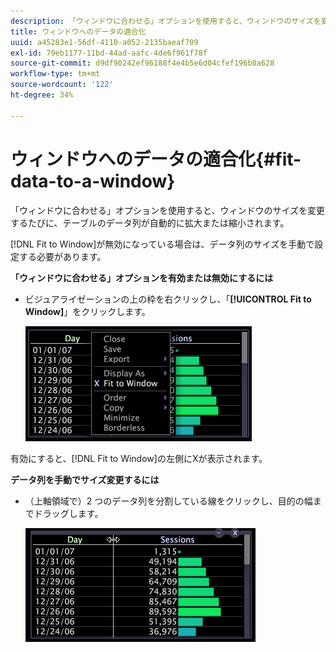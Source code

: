 ```yaml
---
description: 「ウィンドウに合わせる」オプションを使用すると、ウィンドウのサイズを変更するたびに、テーブルのデータ列が自動的に拡大または縮小されます。
title: ウィンドウへのデータの適合化
uuid: a45283e1-56df-4110-a052-2135baeaf709
exl-id: 79eb1177-11bd-44ad-aafc-4de6f961f78f
source-git-commit: d9df90242ef96188f4e4b5e6d04cfef196b0a628
workflow-type: tm+mt
source-wordcount: '122'
ht-degree: 34%

---
```


# ウィンドウへのデータの適合化{#fit-data-to-a-window}

「ウィンドウに合わせる」オプションを使用すると、ウィンドウのサイズを変更するたびに、テーブルのデータ列が自動的に拡大または縮小されます。

[!DNL Fit to Window]が無効になっている場合は、データ列のサイズを手動で設定する必要があります。

**「ウィンドウに合わせる」オプションを有効または無効にするには**

* ビジュアライゼーションの上の枠を右クリックし、「**[!UICONTROL Fit to Window]**」をクリックします。

   ![](assets/mnu_Table_Fit.png)

有効にすると、[!DNL Fit to Window]の左側にXが表示されます。

**データ列を手動でサイズ変更するには**

* （上軸領域で）2 つのデータ列を分割している線をクリックし、目的の幅までドラッグします。

   ![](assets/mnu_Table_Resize.png)
